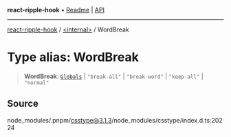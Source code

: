**react-ripple-hook** • [Readme](../../README.md) \| [API](../../globals.md)

---

[react-ripple-hook](../../README.md) / [\<internal\>](../README.md) / WordBreak

# Type alias: WordBreak

> **WordBreak**: [`Globals`](Globals.md) \| `"break-all"` \| `"break-word"` \| `"keep-all"` \| `"normal"`

## Source

node_modules/.pnpm/csstype@3.1.3/node_modules/csstype/index.d.ts:20224
